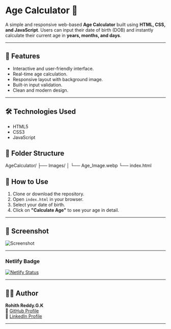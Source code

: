 # Age Calculator 🧮

A simple and responsive web-based **Age Calculator** built using **HTML, CSS, and JavaScript**. Users can input their date of birth (DOB) and instantly calculate their current age in **years, months, and days**.

---

## 🚀 Features

- Interactive and user-friendly interface.
- Real-time age calculation.
- Responsive layout with background image.
- Built-in input validation.
- Clean and modern design.

---

## 🛠️ Technologies Used

- HTML5
- CSS3
- JavaScript

## 📁 Folder Structure

AgeCalculator/
├── Images/
│ └── Age_Image.webp
└── index.html

## 📂 How to Use

1. Clone or download the repository.
2. Open `index.html` in your browser.
3. Select your date of birth.
4. Click on **"Calculate Age"** to see your age in detail.

---

## 📸 Screenshot

![Screenshot](Images/Age_Image.webp)

---

### Netlify Badge
[![Netlify Status](https://api.netlify.com/api/v1/badges/5f5425c8-a6e7-4ca6-8512-3be05d940372/deploy-status)](https://app.netlify.com/projects/ai-fields-theme-toggle/deploys)

---

## 🙋‍♂️ Author

**Rohith Reddy.G.K**  
🔗 [GitHub Profile](https://github.com/RohithReddyGK)  
🔗 [LinkedIn Profile](https://www.linkedin.com/in/rohithreddygk)

---




